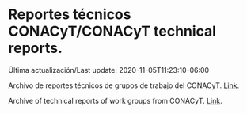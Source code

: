 # Reportes técnicos CONACyT/CONACyT technical reports.

Última actualización/Last update: 2020-11-05T11:23:10-06:00

Archivo de reportes técnicos de grupos de trabajo del CONACyT. [Link](https://coronavirus.conacyt.mx/productos/index.html).

Archive of technical reports of work groups from CONACyT. [Link](https://coronavirus.conacyt.mx/productos/index.html).
